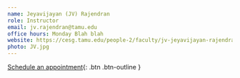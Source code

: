 ```yaml
---
name: Jeyavijayan (JV) Rajendran 
role: Instructor
email: jv.rajendran@tamu.edu 
office hours: Monday Blah blah
website: https://cesg.tamu.edu/people-2/faculty/jv-jeyavijayan-rajendran/
photo: JV.jpg
---
```

[Schedule an appointment](#){: .btn .btn-outline }
